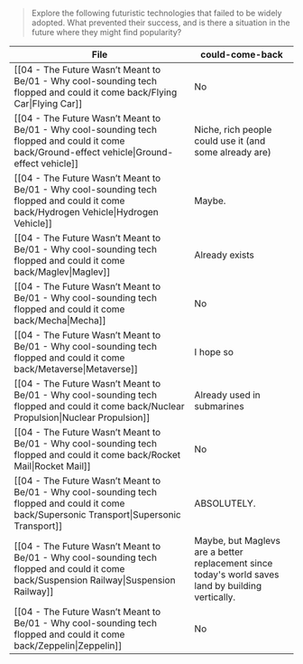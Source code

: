 > Explore the following futuristic technologies that failed to be widely adopted. What prevented their success, and is there a situation in the future where they might find popularity?

| File                                                                                                                                              | could-come-back                                                                                    |
| ------------------------------------------------------------------------------------------------------------------------------------------------- | -------------------------------------------------------------------------------------------------- |
| [[04 - The Future Wasn’t Meant to Be/01 - Why cool-sounding tech flopped and could it come back/Flying Car\|Flying Car]]                       | No                                                                                                 |
| [[04 - The Future Wasn’t Meant to Be/01 - Why cool-sounding tech flopped and could it come back/Ground-effect vehicle\|Ground-effect vehicle]] | Niche, rich people could use it (and some already are)                                             |
| [[04 - The Future Wasn’t Meant to Be/01 - Why cool-sounding tech flopped and could it come back/Hydrogen Vehicle\|Hydrogen Vehicle]]           | Maybe.                                                                                             |
| [[04 - The Future Wasn’t Meant to Be/01 - Why cool-sounding tech flopped and could it come back/Maglev\|Maglev]]                               | Already exists                                                                                     |
| [[04 - The Future Wasn’t Meant to Be/01 - Why cool-sounding tech flopped and could it come back/Mecha\|Mecha]]                                 | No                                                                                                 |
| [[04 - The Future Wasn’t Meant to Be/01 - Why cool-sounding tech flopped and could it come back/Metaverse\|Metaverse]]                         | I hope so                                                                                          |
| [[04 - The Future Wasn’t Meant to Be/01 - Why cool-sounding tech flopped and could it come back/Nuclear Propulsion\|Nuclear Propulsion]]       | Already used in submarines                                                                         |
| [[04 - The Future Wasn’t Meant to Be/01 - Why cool-sounding tech flopped and could it come back/Rocket Mail\|Rocket Mail]]                     | No                                                                                                 |
| [[04 - The Future Wasn’t Meant to Be/01 - Why cool-sounding tech flopped and could it come back/Supersonic Transport\|Supersonic Transport]]   | ABSOLUTELY.                                                                                        |
| [[04 - The Future Wasn’t Meant to Be/01 - Why cool-sounding tech flopped and could it come back/Suspension Railway\|Suspension Railway]]       | Maybe, but Maglevs are a better replacement since today's world saves land by building vertically. |
| [[04 - The Future Wasn’t Meant to Be/01 - Why cool-sounding tech flopped and could it come back/Zeppelin\|Zeppelin]]                           | No                                                                                                 |

